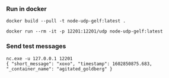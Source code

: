 ### Run in docker

```
docker build --pull -t node-udp-gelf:latest .

docker run --rm -it -p 12201:12201/udp node-udp-gelf:latest
```

### Send test messages

```
nc.exe -u 127.0.0.1 12201
{ "short_message": "xoxo", "timestamp": 1602850875.683, "_container_name": "agitated_goldberg" }
```

